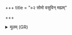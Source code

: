 +++
title = "०२ सोमो वसुविन् मह्यम्"

+++
<details><summary>मूलम् (GR)</summary>

सोमो वसुविन् मह्यं जायाम् इमाम् अदात् ॥
</details>